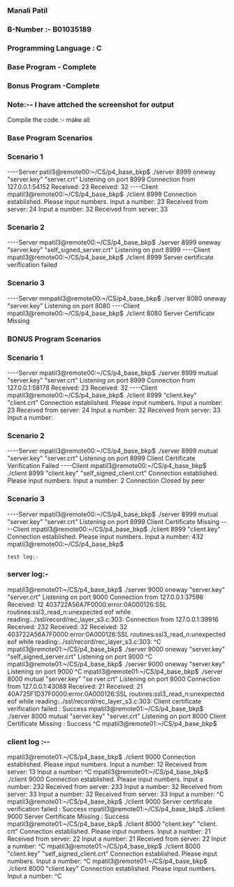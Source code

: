 ### Manali Patil
### B-Number :- B01035189
### Programming Language : C

### Base Program - Complete
### Bonus Program -Complete

### Note:-- I have attched the screenshot for output 

Compile the code :- make all


### Base Program Scenarios
### Scenario 1
----Server 
    patil3@remote00:~/CS/p4_base_bkp$ ./server 8999 oneway "server.key" "server.crt"
    Listening on port 8999
    Connection from 127.0.0.1:54152
    Received: 23
    Received: 32
----Client
    mpatil3@remote00:~/CS/p4_base_bkp$ ./client 8999
    Connection established. Please input numbers.
    Input a number: 23
    Received from server: 24
    Input a number: 32
    Received from server: 33
### Scenario 2
----Server 
    mpatil3@remote00:~/CS/p4_base_bkp$ ./server 8999 oneway "server.key" "self_signed_server.crt"
    Listening on port 8999
----Client
    mpatil3@remote00:~/CS/p4_base_bkp$ ./client 8999
    Server certificate verification failed
### Scenario 3
----Server 
    mmpatil3@remote00:~/CS/p4_base_bkp$ ./server 8080 oneway "server.key" 
    Listening on port 8080
----Client
    mpatil3@remote00:~/CS/p4_base_bkp$ ./client 8080
    Server Certificate Missing
    
    
### BONUS Program Scenarios
### Scenario 1
----Server 
    mpatil3@remote00:~/CS/p4_base_bkp$ ./server 8999 mutual "server.key" "server.crt"
    Listening on port 8999
    Connection from 127.0.0.1:58178
    Received: 23
    Received: 32
----Client
    mpatil3@remote00:~/CS/p4_base_bkp$ ./client 8999 "client.key" "client.crt"
    Connection established. Please input numbers.
    Input a number: 23
    Received from server: 24
    Input a number: 32
    Received from server: 33
    Input a number: 
### Scenario 2
----Server 
    mpatil3@remote00:~/CS/p4_base_bkp$ ./server 8999 mutual "server.key" "server.crt"
    Listening on port 8999
    Client Certificate Verification Failed
----Client
    mpatil3@remote00:~/CS/p4_base_bkp$ ./client 8999 "client.key" "self_signed_client.crt"
    Connection established. Please input numbers.
    Input a number: 2
    Connection Closed by peer
### Scenario 3
----Server 
    mpatil3@remote00:~/CS/p4_base_bkp$ ./server 8999 mutual "server.key" "server.crt"
    Listening on port 8999
    Client Certificate Missing
----Client
    mpatil3@remote00:~/CS/p4_base_bkp$ ./client 8999 "client.key" 
    Connection established. Please input numbers.
    Input a number: 432
    mpatil3@remote00:~/CS/p4_base_bkp$ 


    test log:-

### server log:-

mpatil3@remote01:~/CS/p4_base_bkp$ ./server 9000 oneway "server.key" "server.crt"
Listening on port 9000
Connection from 127.0.0.1:37596
Received: 12
403722A56A7F0000:error:0A000126:SSL routines:ssl3_read_n:unexpected eof while reading:../ssl/record/rec_layer_s3.c:303:
Connection from 127.0.0.1:39916
Received: 232
Received: 32
Received: 32
403722A56A7F0000:error:0A000126:SSL routines:ssl3_read_n:unexpected eof while reading:../ssl/record/rec_layer_s3.c:303:
^C
mpatil3@remote01:~/CS/p4_base_bkp$ ./server 9000 oneway "server.key" "self_signed_server.crt"
Listening on port 9000
^C
mpatil3@remote01:~/CS/p4_base_bkp$ ./server 9000 oneway "server.key"
Listening on port 9000
^C
mpatil3@remote01:~/CS/p4_base_bkp$ ./server 8000 mutual "server.key" "se
rver.crt"
Listening on port 8000
Connection from 127.0.0.1:43088
Received: 21
Received: 21
40A725F1D37F0000:error:0A000126:SSL routines:ssl3_read_n:unexpected eof while reading:../ssl/record/rec_layer_s3.c:303:
Client certificate verification failed
: Success
mpatil3@remote01:~/CS/p4_base_bkp$ ./server 8000 mutual "server.key" "server.crt"
Listening on port 8000
Client Certificate Missing
: Success
^C
mpatil3@remote01:~/CS/p4_base_bkp$ 


### client log :--
mpatil3@remote01:~/CS/p4_base_bkp$ ./client 9000
Connection established. Please input numbers.
Input a number: 12
Received from server: 13
Input a number: ^C
mpatil3@remote01:~/CS/p4_base_bkp$ ./client 9000
Connection established. Please input numbers.
Input a number: 232
Received from server: 233
Input a number: 32
Received from server: 33
Input a number: 32
Received from server: 33
Input a number: ^C
mpatil3@remote01:~/CS/p4_base_bkp$ ./client 9000
Server certificate verification failed
: Success
mpatil3@remote01:~/CS/p4_base_bkp$ ./client 9000
Server Certificate Missing
: Success
mpatil3@remote01:~/CS/p4_base_bkp$ ./client 8000 "client.key" "client.
crt"
Connection established. Please input numbers.
Input a number: 21
Received from server: 22
Input a number: 21
Received from server: 22
Input a number: ^C
mpatil3@remote01:~/CS/p4_base_bkp$ ./client 8000 "client.key" "self_signed_client.crt"
Connection established. Please input numbers.
Input a number: ^C
mpatil3@remote01:~/CS/p4_base_bkp$ ./client 8000 "client.key" 
Connection established. Please input numbers.
Input a number: ^C



